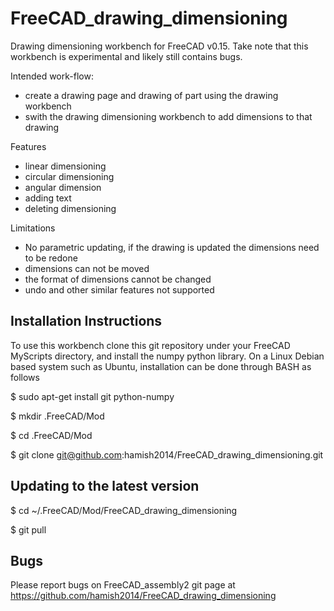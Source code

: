 FreeCAD_drawing_dimensioning
============================

Drawing dimensioning workbench for FreeCAD v0.15.
Take note that this workbench is experimental and likely still contains bugs.

Intended work-flow:
  * create a drawing page and drawing of part using the drawing workbench
  * swith the drawing dimensioning workbench to add dimensions to that drawing

Features
  * linear dimensioning
  * circular dimensioning
  * angular dimension
  * adding text
  * deleting dimensioning

Limitations
  * No parametric updating, if the drawing is updated the dimensions need to be redone
  * dimensions can not be moved
  * the format of dimensions cannot be changed
  * undo and other similar features not supported


Installation Instructions
-------------------------

To use this workbench clone this git repository under your FreeCAD MyScripts directory, and install the numpy python library.
On a Linux Debian based system such as Ubuntu, installation can be done through BASH as follows

  $ sudo apt-get install git python-numpy

  $ mkdir .FreeCAD/Mod

  $ cd .FreeCAD/Mod

  $ git clone git@github.com:hamish2014/FreeCAD_drawing_dimensioning.git


Updating to the latest version
------------------------------

  $ cd ~/.FreeCAD/Mod/FreeCAD_drawing_dimensioning

  $ git pull


Bugs
----

Please report bugs on FreeCAD_assembly2 git page at https://github.com/hamish2014/FreeCAD_drawing_dimensioning

